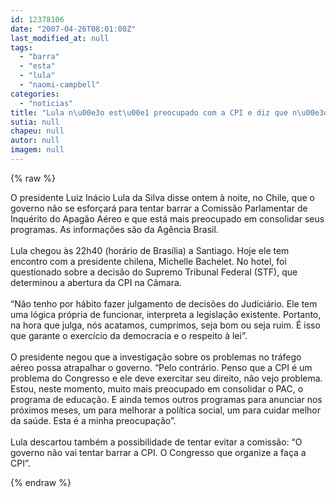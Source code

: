 ```yaml
---
id: 12378106
date: "2007-04-26T08:01:00Z"
last_modified_at: null
tags:
  - "barra"
  - "esta"
  - "lula"
  - "naomi-campbell"
categories:
  - "noticias"
title: "Lula n\u00e3o est\u00e1 preocupado com a CPI e diz que n\u00e3o se esfor\u00e7ar\u00e1 para barr\u00e1-la"
sutia: null
chapeu: null
autor: null
imagem: null
---
```

{% raw %}
<p>O presidente Luiz Inácio Lula da Silva disse ontem à noite, no Chile, que&nbsp;o governo não se esforçará para tentar barrar a Comissão Parlamentar de Inquérito do Apagão Aéreo e que está mais preocupado em consolidar seus programas. As informações são da Agência Brasil.<BR><BR>Lula chegou às 22h40 (horário de Brasília) a Santiago. Hoje ele tem encontro com a&nbsp;presidente chilena, Michelle Bachelet. No hotel, foi questionado sobre a decisão do Supremo Tribunal Federal (STF), que determinou a abertura da&nbsp;CPI na Câmara.<BR><BR>“Não tenho por hábito fazer julgamento de decisões do Judiciário. Ele tem uma lógica própria de funcionar, interpreta a legislação existente. Portanto, na hora que julga, nós acatamos, cumprimos, seja bom ou seja ruim. É isso que garante o exercício da democracia e o respeito à lei”.<BR><BR>O presidente negou que a investigação sobre os problemas no tráfego aéreo possa atrapalhar o governo. “Pelo contrário. Penso que a CPI é um problema do Congresso e ele deve exercitar seu direito, não vejo problema. Estou, neste momento, muito mais preocupado em consolidar o PAC, o programa de educação.&nbsp;E ainda temos outros programas para anunciar nos próximos meses, um para melhorar a política social, um para cuidar melhor da saúde. Esta é a minha preocupação”.<BR><BR>Lula descartou também a possibilidade de tentar evitar a comissão: “O governo não vai tentar barrar a CPI. O Congresso que organize a faça a CPI”. <!-- .replace(\<p>\,\\\).replace(\</p>\,\\\) --> </p>
{% endraw %}